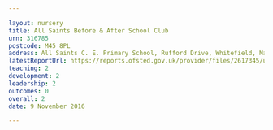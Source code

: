 ```yaml
---

layout: nursery
title: All Saints Before & After School Club
urn: 316785
postcode: M45 8PL
address: All Saints C. E. Primary School, Rufford Drive, Whitefield, Manchester, M45 8PL
latestReportUrl: https://reports.ofsted.gov.uk/provider/files/2617345/urn/316785.pdf
teaching: 2
development: 2
leadership: 2
outcomes: 0
overall: 2
date: 9 November 2016

---
```

